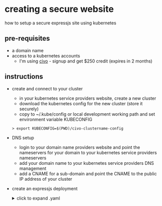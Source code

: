 # creating a secure website 
how to setup a secure expressjs site using kubernetes

## pre-requisites
* a domain name
* access to a kubernetes accounts
  * I'm using [civo](https://civo.com) - signup and get $250 credit (expires in 2 months)

## instructions
* create and connect to your cluster
  * in your kubernetes service providers website, create a new cluster
  * download the kubernetes config for the new cluster (store it securely)
  * copy to ~/.kube/config or local development working path and set environment variable KUBECONFIG
  ```
  > export KUBECONFIG=$(PWD)/civo-clustername-config
  ```
* DNS setup
  * login to your domain name providers website and point the nameservers for your domain to your kubernetes service providers nameservers
  * add your domain name to your kubernetes service providers DNS management 
  * add a CNAME for a sub-domain and point the CNAME to the public IP address of your cluster
  
* create an expressjs deployment
  <details> <summary>click to expand .yaml</summary>
 
  ``` yaml
  apiVersion: apps/v1
  kind: Deployment
  metadata:
    generation: 1
    name: expressjs
    labels:
     app: expressjs
  spec:
    replicas: 1
    selector:
      matchLabels:
        app: expressjs
    strategy:
      rollingUpdate:
        maxSurge: 1
        maxUnavailable: 0
      type: RollingUpdate
    template:
      metadata:
        name: expressjs
        labels:
          app: expressjs
      spec:
        containers:
        - name: expressjs
          image: alexellis2/service:0.3.5
          imagePullPolicy: Always
          resources:
            limits:
              cpu: 50m
              memory: 128Mi
            requests:
              cpu: 50m
              memory: 128Mi
          ports:
          - containerPort: 8080
            protocol: TCP
          readinessProbe:
            failureThreshold: 3
            httpGet:
              path: /health
              port: 8080
              scheme: HTTP
            initialDelaySeconds: 2
            periodSeconds: 2
            successThreshold: 1
            timeoutSeconds: 1
        dnsPolicy: ClusterFirst
        restartPolicy: Always
        securityContext: {}
        terminationGracePeriodSeconds: 30
  ```
  </details>
